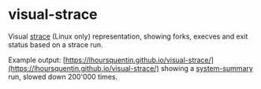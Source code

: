 # visual-strace

Visual [strace](https://en.wikipedia.org/wiki/Strace) (Linux only)
representation, showing forks, execves and exit status based on a strace run.

Example output:
[https://lhoursquentin.github.io/visual-strace/](https://lhoursquentin.github.io/visual-strace/)
showing a [system-summary](https://github.com/lhoursquentin/system-summary)
run, slowed down 200'000 times.
